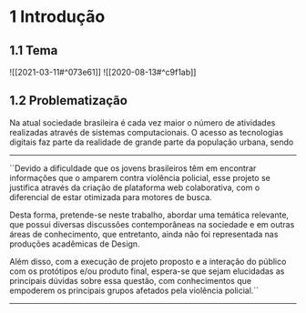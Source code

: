 # 1 Introdução
## 1.1 Tema
![[2021-03-11#^073e61]]
![[2020-08-13#^c9f1ab]]

## 1.2 Problematização
Na atual sociedade brasileira é cada vez maior o número de atividades realizadas através de sistemas computacionais. O acesso as tecnologias digitais faz parte da realidade de grande parte da população urbana, sendo 


---
``Devido a dificuldade que os jovens brasileiros têm em encontrar informações que o amparem contra violência policial, esse projeto se justifica através da criação de plataforma web colaborativa, com o diferencial de estar otimizada para motores de busca.

Desta forma, pretende-se neste trabalho, abordar uma temática relevante, que possui diversas discussões contemporâneas na sociedade e em outras áreas de conhecimento, que entretanto, ainda não foi representada nas produções acadêmicas de Design.

Além disso, com a execução de projeto proposto e a interação do público com os protótipos e/ou produto final, espera-se que sejam elucidadas as principais dúvidas sobre essa questão, com conhecimentos que empoderem os principais grupos afetados pela violência policial.``

---
